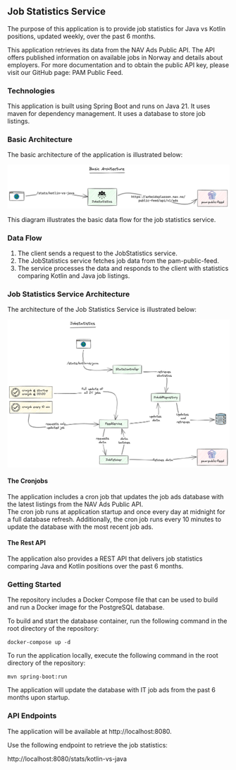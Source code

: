 ## Job Statistics Service
The purpose of this application is to provide job statistics for Java vs Kotlin positions, updated weekly, over the past 6 months.

This application retrieves its data from the NAV Ads Public API. The API offers published information on available jobs in Norway and details about employers. For more documentation and to obtain the public API key, please visit our GitHub page: PAM Public Feed.

### Technologies
This application is built using Spring Boot and runs on Java 21. It uses maven for dependency management.
It uses a database to store job listings.


### Basic Architecture
The basic architecture of the application is illustrated below:

![Architecture](diagrams/jobstatistics_basic.png)

This diagram illustrates the basic data flow for the job statistics service.

### Data Flow
1.	The client sends a request to the JobStatistics service.
2.	The JobStatistics service fetches job data from the pam-public-feed.
3.	The service processes the data and responds to the client with statistics comparing Kotlin and Java job listings.

### Job Statistics Service Architecture
The architecture of the Job Statistics Service is illustrated below:

![Architecture](diagrams/jobstatisticsapp.png)

#### The Cronjobs
The application includes a cron job that updates the job ads database with the latest listings from the NAV Ads Public API.\
The cron job runs at application startup and once every day at midnight for a full database refresh. Additionally, the cron job runs every 10 minutes to update the database with the most recent job ads.

#### The Rest API
The application also provides a REST API that delivers job statistics comparing Java and Kotlin positions over the past 6 months.


### Getting Started
The repository includes a Docker Compose file that can be used to build and run a Docker image for the PostgreSQL database.

To build and start the database container, run the following command in the root directory of the repository:
```shell
docker-compose up -d
```

To run the application locally, execute the following command in the root directory of the repository:
```shell
mvn spring-boot:run
```

The application will update the database with IT job ads from the past 6 months upon startup.

### API Endpoints

The application will be available at http://localhost:8080.

Use the following endpoint to retrieve the job statistics:

http://localhost:8080/stats/kotlin-vs-java


